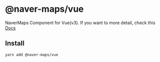 # @naver-maps/vue

NaverMaps Component for Vue(v3). If you want to more detail, check this [Docs](https://naver-maps-docs.vercel.app)

## Install

```sh
yarn add @naver-maps/vue
```
